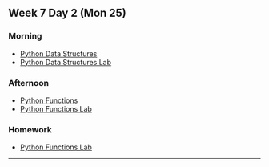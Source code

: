 ## Week 7 Day 2 (Mon 25)

### Morning

- [Python Data Structures][1]
- [Python Data Structures Lab][2]

### Afternoon

- [Python Functions][3]
- [Python Functions Lab][4]


### Homework

- [Python Functions Lab][4]


[1]: ./python-data-structures/
[2]: ./python-for-javascript-developers-data-structures-lab/
[3]: ./python-functions/
[4]: ./python-for-javascript-developers-functions-lab/



---

